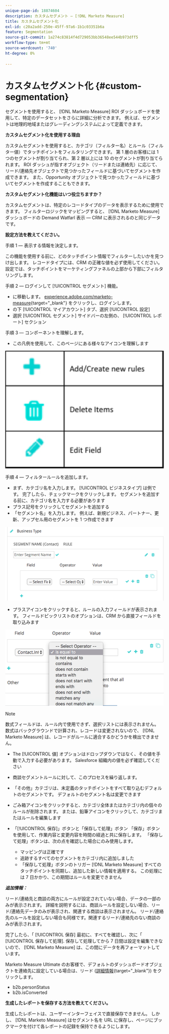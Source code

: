 ```yaml
---
unique-page-id: 18874604
description: カスタムセグメント — [!DNL Marketo Measure]
title: カスタムセグメント化
exl-id: c20a2add-250e-45ff-97a6-1b1c03351b6a
feature: Segmentation
source-git-commit: 1a274c83814f4d729053bb36548ee544b973dff5
workflow-type: tm+mt
source-wordcount: '740'
ht-degree: 0%

---
```


# カスタムセグメント化 {#custom-segmentation}

セグメントを使用すると、 [!DNL Marketo Measure] ROI ダッシュボードを使用して、特定のデータセットをさらに詳細に分析できます。 例えば、セグメントは地理的地域またはグレーディングシステムによって定義できます。

**カスタムセグメント化を使用する理由**

カスタムセグメントを使用すると、カテゴリ（フィルター名）とルール（フィルター値）でタッチポイントをフィルタリングできます。 第 1 層のお客様には 1 つのセグメントが割り当てられ、第 2 層以上には 10 のセグメントが割り当てられます。 ROI ダッシュが指すオブジェクト（リードまたは連絡先）に応じて、リード/連絡先オブジェクトで見つかったフィールドに基づいてセグメントを作成できます。 また、Opportunity オブジェクトで見つかったフィールドに基づいてセグメントを作成することもできます。

**カスタムセグメント化機能はいつ役立ちますか？**

カスタムセグメントは、特定のレコードタイプのデータを表示するために使用できます。 フィルターロジックをマッピングすると、 [!DNL Marketo Measure] ダッシュボードの Demand Watfarl 表示 — CRM に表示されるのと同じデータです。

**設定方法を教えてください。**

手順 1 — 表示する情報を決定します。

この機能を使用する前に、どのタッチポイント情報でフィルターしたいかを見つけ出します。 レコードタイプには、CRM の正確な値を必ず使用してください。 設定では、タッチポイントをマーケティングファネルの上部から下部にフィルタリングします。

手順 2 — ログインして [!UICONTROL セグメント] 機能。

* に移動します。 [experience.adobe.com/marketo-measure](https://experience.adobe.com/marketo-measure?lang=ja){target="_blank"} をクリックし、ログインします。
* の下 [!UICONTROL マイアカウント] タブ、選択 [!UICONTROL 設定]
* 選択 [!UICONTROL セグメント] サイドバーの左側の、 [!UICONTROL レポート] セクション

手順 3 — コンポーネントを理解します。

* この凡例を使用して、このページにある様々なアイコンを理解します

![](assets/1.png)

手順 4 — フィルタールールを追加します。

* まず、カテゴリ名を入力します。 [!UICONTROL ビジネスタイプ] は例です。 完了したら、チェックマークをクリックします。 セグメントを追加する前に、カテゴリ名を入力する必要があります
* プラス記号をクリックしてセグメントを追加する
* 「セグメント名」を入力します。 例えば、新規ビジネス、パートナー、更新、アップセル用のセグメントを 1 つ作成できます

![](assets/2.png)

* プラスアイコンをクリックすると、ルールの入力フィールドが表示されます。 フィールドピックリストのオプションは、CRM から直接フィールドを取り込みます

![](assets/3.png)

>[!NOTE]
>
>数式フィールドは、ルール内で使用できず、選択リストには表示されません。 数式はバックグラウンドで計算され、レコードは変更されないので、 [!DNL Marketo Measure] は、レコードがルールに適合するかどうかを検出できません。

* The [!UICONTROL 値] オプションはドロップダウンではなく、その値を手動で入力する必要があります。 Salesforce 組織内の値を必ず確認してください
* 商談セグメントルールに対して、このプロセスを繰り返します。
* 「その他」カテゴリは、未定義のタッチポイントをすべて取り込むデフォルトのセグメントです。 デフォルトのセグメント名は変更できます
* ごみ箱アイコンをクリックすると、カテゴリ全体またはカテゴリ内の個々のルールが削除されます。 または、鉛筆アイコンをクリックして、カテゴリまたはルールを編集します
* 「[!UICONTROL 保存]」ボタンと「保存して処理」ボタン 「保存」ボタンを使用して、作業内容と変更内容を時間の経過と共に保存します。 「保存して処理」ボタンは、次の点を確認した場合にのみ使用します。

   * マッピングは正確です
   * 追跡するすべてのセグメントをカテゴリ内に追加しました
   * 「保存して処理」ボタンのトリガー [!DNL Marketo Measure] すべてのタッチポイントを同期し、追加した新しい情報を適用する。 この処理には 7 日かかり、この期間はルールを変更できません

**_追加情報：_**

リード/連絡先と商談の両方にルールが設定されていない場合、データの一部のみが表示されます。 詳細を説明するには、商談ルールを設定しない場合、リード/連絡先データのみが表示され、関連する商談は表示されません。 リード/連絡先のルールを設定しない場合も同様です。関連するリード/連絡先のない商談のみが表示されます。

完了したら、「 [!UICONTROL 保存] 最初に、すべてを確認し、次に「 [!UICONTROL 保存して処理]. 保存して処理してから 7 日間は設定を編集できないので、 [!DNL Marketo Measure] は、この間にデータを再フォーマットしています。

Marketo Measure Ultimate のお客様で、デフォルトのダッシュボードオブジェクトを連絡先に設定している場合は、リード ([詳細情報](/help/marketo-measure-ultimate/data-integrity-requirement.md){target="_blank"}) をクリックします。

* b2b.personStatus
* b2b.isConverted

**生成したレポートを保存する方法を教えてください。**

生成したレポートは、ユーザーインターフェイスで直接保存できません。 しかし、 [!DNL Marketo Measure] はセグメント名を URL に保存し、ページにブックマークを付けて各レポートの記録を保持できるようにします。
